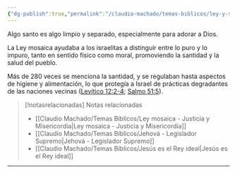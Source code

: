 ```yaml
---
{"dg-publish":true,"permalink":"/claudio-machado/temas-biblicos/ley-y-santidad-del-pueblo-de-dios/","title":"Ley y Santidad del Pueblo de Dios","tags":["Santo","santidad","Ley","Soberanía"]}
---
```


Algo santo es algo limpio y separado, especialmente para adorar a Dios.

La Ley mosaica ayudaba a los israelitas a distinguir entre lo puro y lo impuro, tanto en sentido físico como moral, promoviendo la santidad y la salud del pueblo. 

Más de 280 veces se menciona la santidad, y se regulaban hasta aspectos de higiene y alimentación, lo que protegía a Israel de prácticas degradantes de las naciones vecinas ([Levítico 12:2-4](https://wol.jw.org/es/wol/b/r4/lp-s/nwtsty/3/12#v=3:12:2-3:12:4); [Salmo 51:5](https://wol.jw.org/es/wol/b/r4/lp-s/nwtsty/19/51#v=19:51:5)).  
  


> [!notasrelacionadas] Notas relacionadas
> - [[Claudio Machado/Temas Bíblicos/Ley mosaica - Justicia y Misericordia\|Ley mosaica - Justicia y Misericordia]]
> - [[Claudio Machado/Temas Bíblicos/Jehová - Legislador Supremo\|Jehová - Legislador Supremo]]
> - [[Claudio Machado/Temas Bíblicos/Jesús es el Rey ideal\|Jesús es el Rey ideal]]



---

